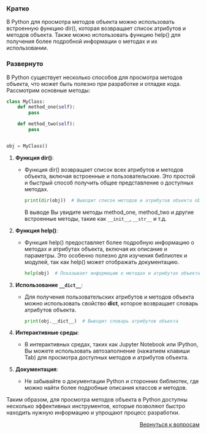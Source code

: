 ### Кратко

В Python для просмотра методов объекта можно использовать встроенную функцию dir(), которая возвращает список атрибутов
и методов объекта. Также можно использовать функцию help() для получения более подробной информации о методах и их
использовании.

### Развернуто

В Python существует несколько способов для просмотра методов объекта, что может быть полезно при разработке и отладке
кода. Рассмотрим основные методы:

```python
class MyClass:
    def method_one(self):
        pass

    def method_two(self):
        pass


obj = MyClass()
```

1. **Функция dir()**:
    
    - Функция dir() возвращает список всех атрибутов и методов объекта, включая встроенные и пользовательские.
      Это простой и быстрый способ получить общее представление о доступных методах.
      
      ```python
      print(dir(obj))  # Выводит список методов и атрибутов объекта obj
      ```
      
      В выводе Вы увидите методы method_one, method_two и другие встроенные методы, такие как `__init__`, `__str__`
      и т.д.

2. **Функция help()**:
    
    - Функция help() предоставляет более подробную информацию о методах и атрибутах объекта, включая их описание и
      параметры. Это особенно полезно для изучения библиотек и модулей, так как help() может отображать документацию.
      
      ```python
      help(obj)  # Показывает информацию о методах и атрибутах объекта obj
      ```

3. **Использование `__dict__`**:
    
    - Для получения пользовательских атрибутов и методов объекта можно использовать свойство __dict__, которое
      возвращает словарь атрибутов объекта.
      
      ```python
      print(obj.__dict__)  # Выводит словарь атрибутов объекта
      ```

4. **Интерактивные среды**:
    
    - В интерактивных средах, таких как Jupyter Notebook или IPython, Вы можете использовать автозаполнение (нажатием
      клавиши Tab) для просмотра доступных методов и атрибутов объекта.

5. **Документация**:
    
    - Не забывайте о документации Python и сторонних библиотек, где можно найти более подробные описания классов и
      методов.

Таким образом, для просмотра методов объекта в Python доступны несколько эффективных инструментов, которые позволяют
быстро находить нужную информацию и упрощают процесс разработки.

<div align="right">

[Вернуться к вопросам](../Вопросы.md)

</div>
